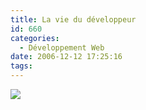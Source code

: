 ```yaml
---
title: La vie du développeur
id: 660
categories:
  - Développement Web
date: 2006-12-12 17:25:16
tags:
---
```


![](/images/la_vie_du_developpeur.jpg)